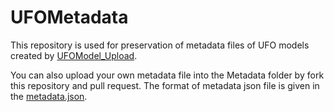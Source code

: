 # UFOMetadata
This repository is used for preservation of metadata files of UFO models created by [UFOModel_Upload](https://github.com/ThanosWang/UFOManager).

You can also upload your own metadata file into the Metadata folder by fork this repository and pull request. The format of metadata json file is given in the [metadata.json](https://github.com/ThanosWang/UFOModel_Metadata_Preservation/blob/main/metadata.json).

